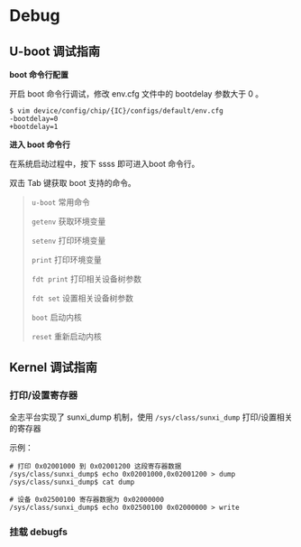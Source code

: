 # Debug



## U-boot 调试指南

**boot 命令行配置**

开启 boot 命令行调试，修改 env.cfg 文件中的 bootdelay 参数大于 0 。

```
$ vim device/config/chip/{IC}/configs/default/env.cfg 
-bootdelay=0
+bootdelay=1
```



**进入 boot 命令行**

在系统启动过程中，按下 ssss 即可进入boot 命令行。

双击 Tab 键获取 boot 支持的命令。

> `u-boot` 常用命令
>
> `getenv` 获取环境变量
>
> `setenv` 打印环境变量
>
> `print` 打印环境变量
>
> `fdt print` 打印相关设备树参数
>
> `fdt set` 设置相关设备树参数
>
> `boot` 启动内核
>
> `reset` 重新启动内核



## Kernel 调试指南

### 打印/设置寄存器

全志平台实现了 sunxi_dump 机制，使用 `/sys/class/sunxi_dump` 打印/设置相关的寄存器

示例：

```
# 打印 0x02001000 到 0x02001200 这段寄存器数据
/sys/class/sunxi_dump$ echo 0x02001000,0x02001200 > dump
/sys/class/sunxi_dump$ cat dump

# 设备 0x02500100 寄存器数据为 0x02000000
/sys/class/sunxi_dump$ echo 0x02500100 0x02000000 > write
```



### 挂载 debugfs



